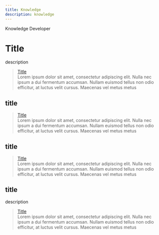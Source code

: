 ```yaml
---
title: Knowledge
description: knowledge
---
```


<tabs>
  <tablist>
    <tab>Knowledge</tab>
    <tab>Developer</tab>
  </tablist>

<tabpanels>
  <tabpanel>

# Title

description

<section>
  
  > [Title](folder/page)  
  > Lorem ipsum dolor sit amet, consectetur adipiscing elit. Nulla nec ipsum a dui fermentum accumsan. Nullam euismod tellus non odio efficitur, at luctus velit cursus. Maecenas vel metus metus

</section>

## title

<section>
  
  > [Title](folder/page)  
  > Lorem ipsum dolor sit amet, consectetur adipiscing elit. Nulla nec ipsum a dui fermentum accumsan. Nullam euismod tellus non odio efficitur, at luctus velit cursus. Maecenas vel metus metus
  
</section>

 
## title

<section>
  
  > [Title](folder/page)  
  > Lorem ipsum dolor sit amet, consectetur adipiscing elit. Nulla nec ipsum a dui fermentum accumsan. Nullam euismod tellus non odio efficitur, at luctus velit cursus. Maecenas vel metus metus
  
</section>

</tabpanel>

<tabpanel>

## title

description

<section>
  
  > [Title](folder/page)  
  > Lorem ipsum dolor sit amet, consectetur adipiscing elit. Nulla nec ipsum a dui fermentum accumsan. Nullam euismod tellus non odio efficitur, at luctus velit cursus. Maecenas vel metus metus

 
</section>

</tabpanel>

</tabpanels>
</tabs>
